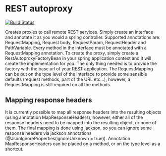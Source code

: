 # REST autoproxy
[![Build Status](https://travis-ci.org/schteph/rest-autoproxy.svg?branch=master)](https://travis-ci.org/schteph/rest-autoproxy)

Creates proxies to call remote REST services.
Simply create an interface and annotate it as you would a spring controller. Supported annotations are: RequestMapping, Request body, RequestParam, RequestHeader and PathVariable. Every method in the interface must be annotated with a RequestMapping annotation. To create the proxy, simply create a RestAutoproxyFactoryBean in your spring application context and it will create the implementation for you. The only thing needed is to provide the factory with the base url of your REST application.
The RequestMapping can be put on the type level of the interface to provide some sensible defaults (request methods, part of the URL etc...), however, a RequestMapping is still required on all the methods.
## Mapping response headers
It is currently possible to map all response headers into the resulting objects (using annotation MapResponseHeaders), however, either all of the response headers need to be mapped into the resulting object, or none of them. The final mapping is done using jackson, so you can ignore some response headers via jackson annotations (@JsonIgnoreProperties(ignoreUnknown = true)).
Annotation MapResponseHeaders can be placed on a method, or on the type level as a shortcut.
